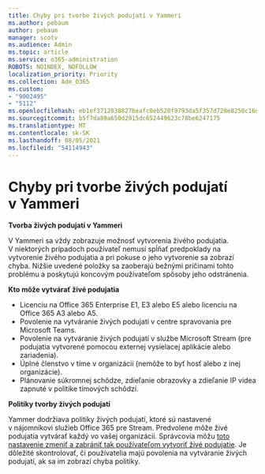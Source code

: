 ```yaml
---
title: Chyby pri tvorbe živých podujatí v Yammeri
ms.author: pebaum
author: pebaum
manager: scotv
ms.audience: Admin
ms.topic: article
ms.service: o365-administration
ROBOTS: NOINDEX, NOFOLLOW
localization_priority: Priority
ms.collection: Adm_O365
ms.custom:
- "9002495"
- "5112"
ms.openlocfilehash: eb1ef3712038827beafc8eb520f9793da5f357d728e8250c16d88a99b8b5fe20
ms.sourcegitcommit: b5f7da89a650d2915dc652449623c78be6247175
ms.translationtype: MT
ms.contentlocale: sk-SK
ms.lasthandoff: 08/05/2021
ms.locfileid: "54114943"
---
```

# <a name="live-events-in-yammer-creation-errors"></a>Chyby pri tvorbe živých podujatí v Yammeri

**Tvorba živých podujatí v Yammeri**

V Yammeri sa vždy zobrazuje možnosť vytvorenia živého podujatia. V niektorých prípadoch používateľ nemusí spĺňať predpoklady na vytvorenie živého podujatia a pri pokuse o jeho vytvorenie sa zobrazí chyba. Nižšie uvedené položky sa zaoberajú bežnými príčinami tohto problému a poskytujú koncovým používateľom spôsoby jeho odstránenia.

**Kto môže vytvárať živé podujatia**
- Licenciu na Office 365 Enterprise E1, E3 alebo E5 alebo licenciu na Office 365 A3 alebo A5.
- Povolenie na vytváranie živých podujatí v centre spravovania pre Microsoft Teams.
- Povolenie na vytváranie živých podujatí v službe Microsoft Stream (pre podujatia vytvorené pomocou externej vysielacej aplikácie alebo zariadenia).
- Úplné členstvo v tíme v organizácii (nemôže to byť hosť alebo z inej organizácie).
- Plánovanie súkromnej schôdze, zdieľanie obrazovky a zdieľanie IP videa zapnuté v politike tímových schôdzí.

**Politiky tvorby živých podujatí**

Yammer dodržiava politiky živých podujatí, ktoré sú nastavené v nájomníkovi služieb Office 365 pre Stream. Predvolene môže živé podujatia vytvárať každý vo vašej organizácii. Správcovia môžu [toto nastavenie zmeniť a zabrániť tak používateľom vytvoriť živé podujatie](https://docs.microsoft.com/stream/live-event-administration#enabling-and-restricting-users-to-creating). Je dôležité skontrolovať, či používatelia majú povolenia na vytváranie živých podujatí, ak sa im zobrazí chyba politiky.
